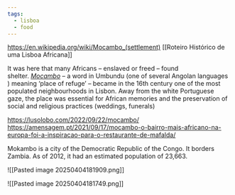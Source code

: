 ```yaml
---
tags:
  - lisboa
  - food
---
```

https://en.wikipedia.org/wiki/Mocambo_(settlement)
[[Roteiro Histórico de uma Lisboa Africana]]

It was here that many Africans – enslaved or freed – found shelter. [_Mocambo_](https://www.publico.pt/2004438) – a word in Umbundu (one of several Angolan languages ) meaning ‘place of refuge’ – became in the 16th century one of the most populated neighbourhoods in Lisbon. Away from the white Portuguese gaze, the place was essential for African memories and the preservation of social and religious practices (weddings, funerals)

https://lusolobo.com/2022/09/22/mocambo/
https://amensagem.pt/2021/09/17/mocambo-o-bairro-mais-africano-na-europa-foi-a-inspiracao-para-o-restaurante-de-mafalda/

Mokambo is a city of the Democratic Republic of the Congo. It borders Zambia. As of 2012, it had an estimated population of 23,663.

![[Pasted image 20250404181909.png]]

![[Pasted image 20250404181749.png]]